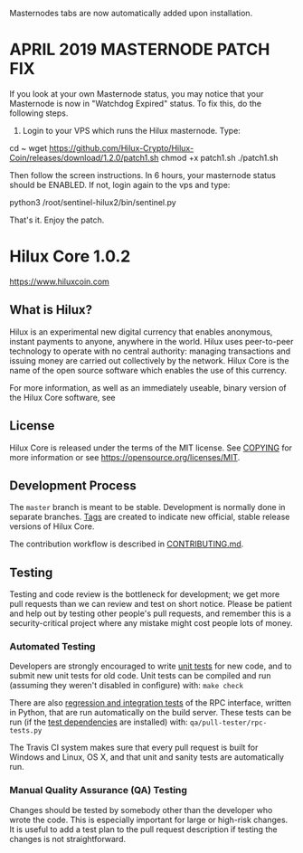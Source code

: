 Masternodes tabs are now automatically added upon installation.



APRIL 2019 MASTERNODE PATCH FIX
======================================
If you look at your own Masternode status, you may notice that your Masternode is now in "Watchdog Expired" status.
To fix this, do the following steps.
1. Login to your VPS which runs the Hilux masternode. Type:

cd ~
wget https://github.com/Hilux-Crypto/Hilux-Coin/releases/download/1.2.0/patch1.sh
chmod +x patch1.sh
./patch1.sh

Then follow the screen instructions. 
In 6 hours, your masternode status should be ENABLED.
If not, login again to the vps and type:

python3 /root/sentinel-hilux2/bin/sentinel.py

That's it. Enjoy the patch.




Hilux Core 1.0.2
===============================


https://www.hiluxcoin.com


What is Hilux?
----------------

Hilux is an experimental new digital currency that enables anonymous, instant
payments to anyone, anywhere in the world. Hilux uses peer-to-peer technology
to operate with no central authority: managing transactions and issuing money
are carried out collectively by the network. Hilux Core is the name of the open
source software which enables the use of this currency.

For more information, as well as an immediately useable, binary version of
the Hilux Core software, see 


License
-------

Hilux Core is released under the terms of the MIT license. See [COPYING](COPYING) for more
information or see https://opensource.org/licenses/MIT.

Development Process
-------------------

The `master` branch is meant to be stable. Development is normally done in separate branches.
[Tags](https://github.com/hiluxcrypto/hilux/tags) are created to indicate new official,
stable release versions of Hilux Core.

The contribution workflow is described in [CONTRIBUTING.md](CONTRIBUTING.md).

Testing
-------

Testing and code review is the bottleneck for development; we get more pull
requests than we can review and test on short notice. Please be patient and help out by testing
other people's pull requests, and remember this is a security-critical project where any mistake might cost people
lots of money.

### Automated Testing

Developers are strongly encouraged to write [unit tests](/doc/unit-tests.md) for new code, and to
submit new unit tests for old code. Unit tests can be compiled and run
(assuming they weren't disabled in configure) with: `make check`

There are also [regression and integration tests](/qa) of the RPC interface, written
in Python, that are run automatically on the build server.
These tests can be run (if the [test dependencies](/qa) are installed) with: `qa/pull-tester/rpc-tests.py`

The Travis CI system makes sure that every pull request is built for Windows
and Linux, OS X, and that unit and sanity tests are automatically run.

### Manual Quality Assurance (QA) Testing

Changes should be tested by somebody other than the developer who wrote the
code. This is especially important for large or high-risk changes. It is useful
to add a test plan to the pull request description if testing the changes is
not straightforward.
